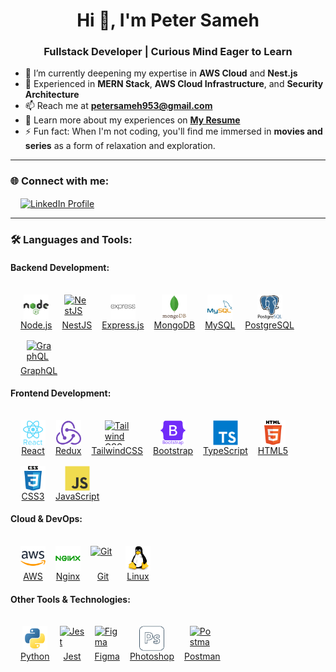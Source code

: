<h1 align="center">Hi 👋, I'm Peter Sameh</h1>
<h3 align="center"><h3 align="center"><h3 align="center">Fullstack Developer | Curious Mind Eager to Learn</h3>





</h3>

- 🌱 I’m currently deepening my expertise in **AWS Cloud** and **Nest.js**
- 💼 Experienced in **MERN Stack**, **AWS Cloud Infrastructure**, and **Security Architecture**
- 📫 Reach me at **petersameh953@gmail.com**
- 📄 Learn more about my experiences on **[My Resume](https://drive.google.com/file/d/1Oyn97AazpiQnb-5iInobshNJxD0tnixt/view?usp=drive_link)**
- ⚡ Fun fact: When I'm not coding, you'll find me immersed in **movies and series** as a form of relaxation and exploration.

---

### 🌐 **Connect with me:**

<div align="left" style="padding-left: 1rem;">
<a href="https://linkedin.com/in/peter-sameh-38b914220" target="_blank"><img align="center" src="https://raw.githubusercontent.com/rahuldkjain/github-profile-readme-generator/master/src/images/icons/Social/linked-in-alt.svg" alt="LinkedIn Profile" height="30" width="40" /></a>
</div>

---

### 🛠 **Languages and Tools:**

#### **Backend Development:**
<div align="left" style="padding-left: 1rem; display:flex; flex-wrap: wrap; justify-content: flex-start;"> 
  <a href="https://nodejs.org" target="_blank" rel="noreferrer" style="display: flex; flex-direction: column; margin: 1rem 1rem 0rem 0rem; align-items: center;"> 
    <img src="https://raw.githubusercontent.com/devicons/devicon/master/icons/nodejs/nodejs-original-wordmark.svg" alt="Node.js" width="40" height="40"/> 
    <span>Node.js</span>
  </a> 
  <a href="https://nestjs.com" target="_blank" rel="noreferrer" style="display: flex; flex-direction: column; margin: 1rem 1rem 0rem 0rem; align-items: center;"> 
    <img src="https://nestjs.com/logo-small-gradient.76616405.svg" alt="NestJS" width="40" height="40"/> 
    <span>NestJS</span>
  </a>
  <a href="https://expressjs.com" target="_blank" rel="noreferrer" style="display: flex; flex-direction: column; margin: 1rem 1rem 0rem 0rem; align-items: center;"> 
    <img src="https://raw.githubusercontent.com/devicons/devicon/master/icons/express/express-original-wordmark.svg" alt="Express.js" width="40" height="40"/> 
    <span>Express.js</span>
  </a> 
  <a href="https://www.mongodb.com/" target="_blank" rel="noreferrer" style="display: flex; flex-direction: column; margin: 1rem 1rem 0rem 0rem; align-items: center;"> 
    <img src="https://raw.githubusercontent.com/devicons/devicon/master/icons/mongodb/mongodb-original-wordmark.svg" alt="MongoDB" width="40" height="40"/> 
    <span>MongoDB</span>
  </a>
  <a href="https://www.mysql.com/" target="_blank" rel="noreferrer" style="display: flex; flex-direction: column; margin: 1rem 1rem 0rem 0rem; align-items: center;"> 
    <img src="https://raw.githubusercontent.com/devicons/devicon/master/icons/mysql/mysql-original-wordmark.svg" alt="MySQL" width="40" height="40"/> 
    <span>MySQL</span>
  </a> 
  <a href="https://www.postgresql.org" target="_blank" rel="noreferrer" style="display: flex; flex-direction: column; margin: 1rem 1rem 0rem 0rem; align-items: center;"> 
    <img src="https://raw.githubusercontent.com/devicons/devicon/master/icons/postgresql/postgresql-original-wordmark.svg" alt="PostgreSQL" width="40" height="40"/> 
    <span>PostgreSQL</span>
  </a>
  <a href="https://graphql.org" target="_blank" rel="noreferrer" style="display: flex; flex-direction: column; margin: 1rem 1rem 0rem 0rem; align-items: center;"> 
    <img src="https://www.vectorlogo.zone/logos/graphql/graphql-icon.svg" alt="GraphQL" width="40" height="40"/> 
    <span>GraphQL</span>
  </a> 
</div>

#### **Frontend Development:**
<div align="left" style="padding-left: 1rem; display:flex; flex-wrap: wrap; justify-content: flex-start;"> 
  <a href="https://reactjs.org/" target="_blank" rel="noreferrer" style="display: flex; flex-direction: column; margin: 1rem 1rem 0rem 0rem; align-items: center;"> 
    <img src="https://raw.githubusercontent.com/devicons/devicon/master/icons/react/react-original-wordmark.svg" alt="React" width="40" height="40"/> 
    <span>React</span>
  </a> 
  <a href="https://redux.js.org" target="_blank" rel="noreferrer" style="display: flex; flex-direction: column; margin: 1rem 1rem 0rem 0rem; align-items: center;"> 
    <img src="https://raw.githubusercontent.com/devicons/devicon/master/icons/redux/redux-original.svg" alt="Redux" width="40" height="40"/> 
    <span>Redux</span>
  </a> 
  <a href="https://tailwindcss.com/" target="_blank" rel="noreferrer" style="display: flex; flex-direction: column; margin: 1rem 1rem 0rem 0rem; align-items: center;"> 
    <img src="https://www.vectorlogo.zone/logos/tailwindcss/tailwindcss-icon.svg" alt="TailwindCSS" width="40" height="40"/> 
    <span>TailwindCSS</span>
  </a> 
  <a href="https://getbootstrap.com" target="_blank" rel="noreferrer" style="display: flex; flex-direction: column; margin: 1rem 1rem 0rem 0rem; align-items: center;"> 
    <img src="https://raw.githubusercontent.com/devicons/devicon/master/icons/bootstrap/bootstrap-plain-wordmark.svg" alt="Bootstrap" width="40" height="40"/> 
    <span>Bootstrap</span>
  </a> 
  <a href="https://www.typescriptlang.org/" target="_blank" rel="noreferrer" style="display: flex; flex-direction: column; margin: 1rem 1rem 0rem 0rem; align-items: center;"> 
    <img src="https://raw.githubusercontent.com/devicons/devicon/master/icons/typescript/typescript-original.svg" alt="TypeScript" width="40" height="40"/> 
    <span>TypeScript</span>
  </a>
  <a href="https://www.w3.org/html/" target="_blank" rel="noreferrer" style="display: flex; flex-direction: column; margin: 1rem 1rem 0rem 0rem; align-items: center;"> 
    <img src="https://raw.githubusercontent.com/devicons/devicon/master/icons/html5/html5-original-wordmark.svg" alt="HTML5" width="40" height="40"/> 
    <span>HTML5</span>
  </a>
  <a href="https://www.w3schools.com/css/" target="_blank" rel="noreferrer" style="display: flex; flex-direction: column; margin: 1rem 1rem 0rem 0rem; align-items: center;"> 
    <img src="https://raw.githubusercontent.com/devicons/devicon/master/icons/css3/css3-original-wordmark.svg" alt="CSS3" width="40" height="40"/> 
    <span>CSS3</span>
  </a> 
  <a href="https://developer.mozilla.org/en-US/docs/Web/JavaScript" target="_blank" rel="noreferrer" style="display: flex; flex-direction: column; margin: 1rem 1rem 0rem 0rem; align-items: center;"> 
    <img src="https://raw.githubusercontent.com/devicons/devicon/master/icons/javascript/javascript-original.svg" alt="JavaScript" width="40" height="40"/> 
    <span>JavaScript</span>
  </a>
</div>

#### **Cloud & DevOps:**
<div align="left" style="padding-left: 1rem; display:flex; flex-wrap: wrap; justify-content: flex-start;"> 
  <a href="https://aws.amazon.com" target="_blank" rel="noreferrer" style="display: flex; flex-direction: column; margin: 1rem 1rem 0rem 0rem; align-items: center;"> 
    <img src="https://raw.githubusercontent.com/devicons/devicon/master/icons/amazonwebservices/amazonwebservices-original-wordmark.svg" alt="AWS" width="40" height="40"/> 
    <span>AWS</span>
  </a> 
  <a href="https://www.nginx.com" target="_blank" rel="noreferrer" style="display: flex; flex-direction: column; margin: 1rem 1rem 0rem 0rem; align-items: center;"> 
    <img src="https://raw.githubusercontent.com/devicons/devicon/master/icons/nginx/nginx-original.svg" alt="Nginx" width="40" height="40"/> 
    <span>Nginx</span>
  </a>
  <a href="https://git-scm.com/" target="_blank" rel="noreferrer" style="display: flex; flex-direction: column; margin: 1rem 1rem 0rem 0rem; align-items: center;"> 
    <img src="https://www.vectorlogo.zone/logos/git-scm/git-scm-icon.svg" alt="Git" width="40" height="40"/> 
    <span>Git</span>
  </a> 
  <a href="https://www.linux.org/" target="_blank" rel="noreferrer" style="display: flex; flex-direction: column; margin: 1rem 1rem 0rem 0rem; align-items: center;"> 
    <img src="https://raw.githubusercontent.com/devicons/devicon/master/icons/linux/linux-original.svg" alt="Linux" width="40" height="40"/> 
    <span>Linux</span>
  </a>
</div>

#### **Other Tools & Technologies:**
<div align="left" style="padding-left: 1rem; display:flex; flex-wrap: wrap; justify-content: flex-start;"> 
  <a href="https://www.python.org" target="_blank" rel="noreferrer" style="display: flex; flex-direction: column; margin: 1rem 1rem 0rem 0rem; align-items: center;"> 
    <img src="https://raw.githubusercontent.com/devicons/devicon/master/icons/python/python-original.svg" alt="Python" width="40" height="40"/> 
    <span>Python</span>
  </a> 
  <a href="https://jestjs.io" target="_blank" rel="noreferrer" style="display: flex; flex-direction: column; margin: 1rem 1rem 0rem 0rem; align-items: center;"> 
    <img src="https://www.vectorlogo.zone/logos/jestjsio/jestjsio-icon.svg" alt="Jest" width="40" height="40"/> 
    <span>Jest</span>
  </a> 
  <a href="https://www.figma.com/" target="_blank" rel="noreferrer" style="display: flex; flex-direction: column; margin: 1rem 1rem 0rem 0rem; align-items: center;"> 
    <img src="https://www.vectorlogo.zone/logos/figma/figma-icon.svg" alt="Figma" width="40" height="40"/> 
    <span>Figma</span>
  </a>
  <a href="https://www.photoshop.com/en" target="_blank" rel="noreferrer" style="display: flex; flex-direction: column; margin: 1rem 1rem 0rem 0rem; align-items: center;"> 
    <img src="https://raw.githubusercontent.com/devicons/devicon/master/icons/photoshop/photoshop-line.svg" alt="Photoshop" width="40" height="40"/> 
    <span>Photoshop</span>
  </a> 
  <a href="https://postman.com" target="_blank" rel="noreferrer" style="display: flex; flex-direction: column; margin: 1rem 1rem 0rem 0rem; align-items: center;"> 
    <img src="https://www.vectorlogo.zone/logos/getpostman/getpostman-icon.svg" alt="Postman" width="40" height="40"/> 
    <span>Postman</span>
  </a> 
</div>
